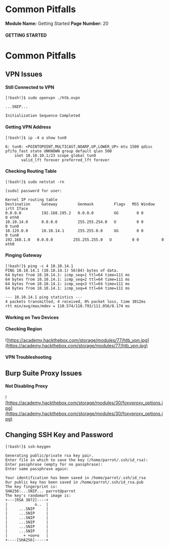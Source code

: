 <!--
 // Platform: Academy
// URL: https://academy.hackthebox.com/module/77/section/730
// Platform Version: V1
// Module ID: 77
// Module Name: Getting Started
// Module Difficulty: Fundamental
// Section ID: 730
// Section Title: Common Pitfalls
// Page Title: Getting Started
// Page Number: 20
-->

# Common Pitfalls

**Module Name:** Getting Started **Page Number:** 20

#### GETTING STARTED

# Common Pitfalls

## VPN Issues

#### Still Connected to VPN

``` shell-session
[!bash!]$ sudo openvpn ./htb.ovpn

...SNIP...

Initialization Sequence Completed
```

#### Getting VPN Address

``` shell-session
[!bash!]$ ip -4 a show tun0

6: tun0: <POINTOPOINT,MULTICAST,NOARP,UP,LOWER_UP> mtu 1500 qdisc pfifo_fast state UNKNOWN group default qlen 500
    inet 10.10.10.1/23 scope global tun0
       valid_lft forever preferred_lft forever
```

#### Checking Routing Table

``` shell-session
[!bash!]$ sudo netstat -rn

[sudo] password for user: 

Kernel IP routing table
Destination     Gateway         Genmask         Flags   MSS Window  irtt Iface
0.0.0.0         192.168.195.2   0.0.0.0         UG        0 0          0 eth0
10.10.14.0      0.0.0.0         255.255.254.0   U         0 0          0 tun0
10.129.0.0      10.10.14.1      255.255.0.0     UG        0 0          0 tun0
192.168.1.0   0.0.0.0         255.255.255.0   U         0 0          0 eth0
```

#### Pinging Gateway

``` shell-session
[!bash!]$ ping -c 4 10.10.14.1
PING 10.10.14.1 (10.10.14.1) 56(84) bytes of data.
64 bytes from 10.10.14.1: icmp_seq=1 ttl=64 time=111 ms
64 bytes from 10.10.14.1: icmp_seq=2 ttl=64 time=111 ms
64 bytes from 10.10.14.1: icmp_seq=3 ttl=64 time=111 ms
64 bytes from 10.10.14.1: icmp_seq=4 ttl=64 time=111 ms

--- 10.10.14.1 ping statistics ---
4 packets transmitted, 4 received, 0% packet loss, time 3012ms
rtt min/avg/max/mdev = 110.574/110.793/111.056/0.174 ms
```

#### Working on Two Devices

#### Checking Region

![https://academy.hackthebox.com/storage/modules/77/htb_vpn.jpg](https://academy.hackthebox.com/storage/modules/77/htb_vpn.jpg)

#### VPN Troubleshooting

## Burp Suite Proxy Issues

#### Not Disabling Proxy

![https://academy.hackthebox.com/storage/modules/30/foxyproxy_options.jpg](https://academy.hackthebox.com/storage/modules/30/foxyproxy_options.jpg)

## Changing SSH Key and Password

``` shell-session
[!bash!]$ ssh-keygen

Generating public/private rsa key pair.
Enter file in which to save the key (/home/parrot/.ssh/id_rsa): 
Enter passphrase (empty for no passphrase):
Enter same passphrase again:

Your identification has been saved in /home/parrot/.ssh/id_rsa
Our public key has been saved in /home/parrot/.ssh/id_rsa.pub
The key fingerprint is:
SHA256:...SNIP... parrot@parrot
The key's randomart image is:
+---[RSA 3072]----+
|            o..  |
|     ...SNIP     |
|     ...SNIP     |
|     ...SNIP     |
|     ...SNIP     |
|     ...SNIP     |
|     ...SNIP     |
|       + +oo+o   |
+----[SHA256]-----+
```

####